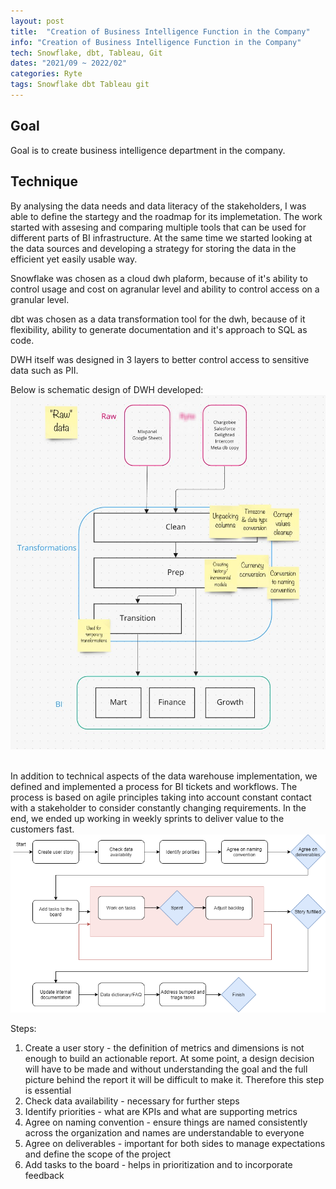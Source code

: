 ```yaml
---
layout: post
title:  "Creation of Business Intelligence Function in the Company"
info: "Creation of Business Intelligence Function in the Company"
tech: Snowflake, dbt, Tableau, Git
dates: "2021/09 ~ 2022/02"
categories: Ryte
tags: Snowflake dbt Tableau git
---
```


## Goal
Goal is to create business intelligence department in the company.  


## Technique
By analysing the data needs and data literacy of the stakeholders, I was able to define the startegy and the roadmap for its implemetation. 
The work started with assesing and comparing multiple tools that can be used for different parts of BI infrastructure. At the same time we started looking at the data sources and developing a strategy for storing the data in the efficient yet easily usable way.

Snowflake was chosen as a cloud dwh plaform, because of it's ability to control usage and cost on agranular level and ability to control access on a granular level.

dbt was chosen as a data transformation tool for the dwh, because of it flexibility, ability to generate documentation and it's approach to SQL as code.

DWH itself was designed in 3 layers to better control access to sensitive data such as PII. 

Below is schematic design of DWH developed:
<img class="dropshadowimg" src="/assets/img/2021-09-01-dwh-design.jpg" alt="DWH design schema" />

<br>
In addition to technical aspects of the data warehouse implementation, we defined and implemented a process for BI tickets and workflows.
The process is based on agile principles taking into account constant contact with a stakeholder to consider constantly changing requirements. 
In the end, we ended up working in weekly sprints to deliver value to the customers fast.
<img class="dropshadowimg" src="/assets/img/Reporting_workflow.png" alt="Reporting workflow designed" />

Steps:
1. Create a user story - the definition of metrics and dimensions is not enough to build an actionable report. At some point, a design decision will have to be made and without understanding the goal and the full picture behind the report it will be difficult to make it. Therefore this step is essential
2. Check data availability - necessary for further steps
3. Identify priorities - what are KPIs and what are supporting metrics
4. Agree on naming convention - ensure things are named consistently across the organization and names are understandable to everyone
5. Agree on deliverables - important for both sides to manage expectations and define the scope of the project
6. Add tasks to the board - helps in prioritization and to incorporate feedback
